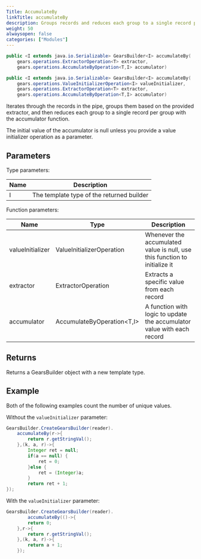 ```yaml
---
Title: AccumulateBy
linkTitle: accumulateBy
description: Groups records and reduces each group to a single record per group.
weight: 50
alwaysopen: false
categories: ["Modules"]
---
```


```java
public <I extends java.io.Serializable> GearsBuilder<I> accumulateBy​(
	gears.operations.ExtractorOperation<T> extractor, 
	gears.operations.AccumulateByOperation<T,​I> accumulator)

public <I extends java.io.Serializable> GearsBuilder<I> accumulateBy​(
	gears.operations.ValueInitializerOperation<I> valueInitializer, 
	gears.operations.ExtractorOperation<T> extractor, 
	gears.operations.AccumulateByOperation<T,​I> accumulator)
```

Iterates through the records in the pipe, groups them based on the provided extractor, and then reduces each group to a single record per group with the accumulator function.

The initial value of the accumulator is null unless you provide a value initializer operation as a parameter.

## Parameters
 
Type parameters:

| Name | Description |
|------|-------------|
| I | The template type of the returned builder |

Function parameters:

| Name | Type | Description |
|------|------|-------------|
| valueInitializer | ValueInitializerOperation<I> | Whenever the accumulated value is null, use this function to initialize it |
| extractor | ExtractorOperation<T> | Extracts a specific value from each record |
| accumulator | <nobr>AccumulateByOperation<T,​I></nobr> | A function with logic to update the accumulator value with each record |

## Returns

Returns a GearsBuilder object with a new template type.

## Example

Both of the following examples count the number of unique values.

Without the `valueInitializer` parameter:

```java
GearsBuilder.CreateGearsBuilder(reader).
   	accumulateBy(r->{
   		return r.getStringVal();
   	},(k, a, r)->{
   		Integer ret = null;
   		if(a == null) {
   			ret = 0;
   		}else {
   			ret = (Integer)a;
   		}
   		return ret + 1;
});
```

With the `valueInitializer` parameter:

```java
GearsBuilder.CreateGearsBuilder(reader).
    	accumulateBy(()->{
   		return 0;
   	},r->{
   		return r.getStringVal();
   	},(k, a, r)->{
   		return a + 1;
   	});
```

